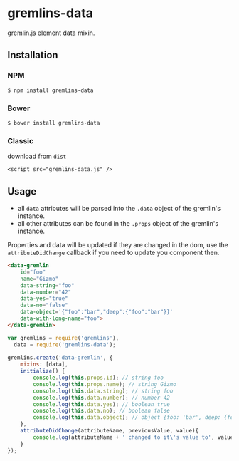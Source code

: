 # gremlins-data

gremlin.js element data mixin. 

## Installation

### NPM

    $ npm install gremlins-data
    
### Bower
    
    $ bower install gremlins-data
    
### Classic

download from `dist` 

    <script src="gremlins-data.js" />

## Usage

- all `data` attributes will be parsed into the `.data` object of the gremlin's instance.
- all other attributes can be found in the `.props` object of the gremlin's instance.
 
 Properties and data will be updated if they are changed in the dom, use the `attributeDidChange` callback if you need to update you component then.

```html
<data-gremlin 
    id="foo"
    name="Gizmo"
    data-string="foo" 
    data-number="42" 
    data-yes="true" 
    data-no="false" 
    data-object='{"foo":"bar","deep":{"foo":"bar"}}' 
    data-with-long-name="foo">
</data-gremlin>
```

```js
var gremlins = require('gremlins'),
  data = require('gremlins-data');
  
gremlins.create('data-gremlin', {
    mixins: [data],
    initialize() {
        console.log(this.props.id); // string foo
        console.log(this.props.name); // string Gizmo
        console.log(this.data.string); // string foo
        console.log(this.data.number); // number 42
        console.log(this.data.yes); // boolean true
        console.log(this.data.no); // boolean false
        console.log(this.data.object); // object {foo: 'bar', deep: {foo: 'bar'}}
    },
    attributeDidChange(attributeName, previousValue, value){
        console.log(attributeName + ' changed to it\'s value to', value);
    }
});  
```
